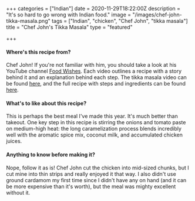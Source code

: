 +++
categories = ["Indian"]
date = 2020-11-29T18:22:00Z
description = "It's so hard to go wrong with Indian food."
image = "/images/chef-john-tikka-masala.png"
tags = ["Indian", "chicken", "Chef John", "tikka masala"]
title = "Chef John's Tikka Masala"
type = "featured"

+++
#### Where's this recipe from?

Chef John! If you're not familiar with him, you should take a look at his YouTube channel [Food Wishes](https://www.youtube.com/user/foodwishes "Food Wishes"). Each video outlines a recipe with a story behind it and an explanation behind each step. The tikka masala video can be found [here](https://www.youtube.com/watch?v=NshiJSNBWNs "Tikka Masala Video"), and the full recipe with steps and ingredients can be found [here](https://www.allrecipes.com/recipe/239867/chef-johns-chicken-tikka-masala/ "Tikka Masala Recipe").

#### What's to like about this recipe?

This is perhaps the best meal I've made this year. It's much better than takeout. One key step in this recipe is stirring the onions and tomato paste on medium-high heat: the long caramelization process blends incredibly well with the aromatic spice mix, coconut milk, and accumulated chicken juices.

#### Anything to know before making it?

Nope, follow it as is! Chef John cut the chicken into mid-sized chunks, but I cut mine into thin strips and really enjoyed it that way. I also didn't use ground cardamom my first time since I didn't have any on hand (and it can be more expensive than it's worth), but the meal was mighty excellent without it.
